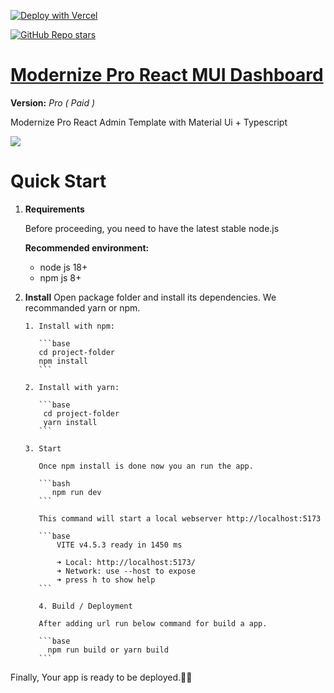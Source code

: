 [![Deploy with Vercel](https://vercel.com/button)](https://vercel.com/new/clone?repository-url=https%3A%2F%2Fgithub.com%2Fjakkph32%2Fmodernize-pro-admin-dashboard-react&project-name=modernize-pro-admin-dashboard-react&repository-name=modernize-pro-admin-dashboard-react&redirect-url=https%3A%2F%2Fmodernize-dashboard-tau.vercel.app%2F&production-deploy-hook=Modernize%20React%20MUI%20Dashboard%20Theme&demo-title=Modernize%20React%20MUI%20Dashboard%20Theme&demo-description=Robust%20and%20User-Friendly%20Modernize%20React%20MUI%20Dashboard%20Theme&demo-url=https%3A%2F%2Fmodernize-react.adminmart.com%2Fdashboards%2Fmodern&demo-image=https%3A%2F%2Fadminmart.com%2Fwp-content%2Fuploads%2F2023%2F01%2Fimage_2023_01_26T10_19_25_019Z-min.png)

<a href="https://github.com/jakkph32/modernize-pro-admin-dashboard-react">
<img alt="GitHub Repo stars" src="https://img.shields.io/github/stars/jakkph32/modernize-pro-admin-dashboard-react?style=for-the-badge&logo=Trustpilot&logoColor=white&label=Star%20on%20Github&cacheSeconds=3600&link=jakkph32%2Fmodernize-pro-admin-dashboard-react">
</a>

# <a href="https://modernize-pro-admin-dashboard-react.vercel.app/?ref=5">Modernize Pro React MUI Dashboard

</a>

**Version:** _Pro ( Paid )_

Modernize Pro React Admin Template with Material Ui + Typescript

  <img src="https://adminmart.com/wp-content/uploads/2023/01/image_2023_01_26T10_19_25_019Z-min.png" />

# Quick Start

1.  **Requirements**

    Before proceeding, you need to have the latest stable node.js

    **Recommended environment:**

    - node js 18+
    - npm js 8+

2.  **Install**
    Open package folder and install its dependencies. We recommanded yarn or npm.

        1. Install with npm:

           ```base
           cd project-folder
           npm install
           ```

        2. Install with yarn:

           ```base
            cd project-folder
            yarn install
           ```

        3. Start

           Once npm install is done now you an run the app.

           ```bash
              npm run dev
           ```

           This command will start a local webserver http://localhost:5173

           ```base
               VITE v4.5.3 ready in 1450 ms

               ➜ Local: http://localhost:5173/
               ➜ Network: use --host to expose
               ➜ press h to show help
           ```

           4. Build / Deployment

           After adding url run below command for build a app.

           ```base
             npm run build or yarn build
           ```

Finally, Your app is ready to be deployed.🥳🥳
